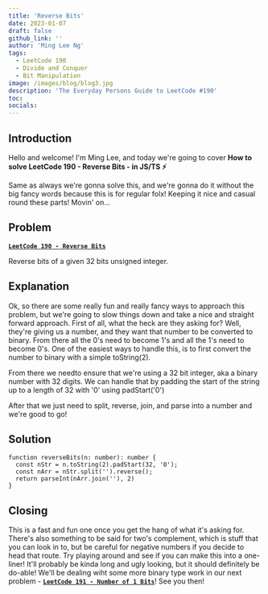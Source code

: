```yaml
---
title: 'Reverse Bits'
date: 2023-01-07
draft: false
github_link: ''
author: 'Ming Lee Ng'
tags:
  - LeetCode 190
  - Divide and Conquer
  - Bit Manipulation
image: /images/blog/blog3.jpg
description: 'The Everyday Persons Guide to LeetCode #190'
toc:
socials:
---
```


## Introduction

Hello and welcome! I'm Ming Lee, and today we're going to cover **How to solve LeetCode 190 - Reverse Bits - in JS/TS :zap:**

Same as always we're gonna solve this, and we're gonna do it without the big fancy words because this is for regular folx! Keeping it nice and casual
round these parts! Movin' on...

## Problem

<b><a href='https://leetcode.com/problems/reverse-bits'>`LeetCode 190 - Reverse Bits`</a></b>

Reverse bits of a given 32 bits unsigned integer.

## Explanation

Ok, so there are some really fun and really fancy ways to approach this problem, but we're going to slow things down and take a nice and straight
forward approach. First of all, what the heck are they asking for? Well, they're giving us a number, and they want that number to be converted to
binary. From there all the 0's need to become 1's and all the 1's need to become 0's. One of the easiest ways to handle this, is to first convert the
number to binary with a simple toString(2).

From there we needto ensure that we're using a 32 bit integer, aka a binary number with 32 digits. We can handle that by padding the start of the
string up to a length of 32 with '0' using padStart('0')

After that we just need to split, reverse, join, and parse into a number and we're good to go!

## Solution

```
function reverseBits(n: number): number {
  const nStr = n.toString(2).padStart(32, '0');
  const nArr = nStr.split('').reverse();
  return parseInt(nArr.join(''), 2)
}
```

## Closing

This is a fast and fun one once you get the hang of what it's asking for. There's also something to be said for two's complement, which is stuff that
you can look in to, but be careful for negative numbers if you decide to head that route. Try playing around and see if you can make this into a
one-liner! It'll probably be kinda long and ugly looking, but it should definitely be do-able! We'll be dealing wiht some more binary type work in our
next problem - <a href='../numberof1bits/'>**`LeetCode 191 - Number of 1 Bits`**</a>! See you then!
